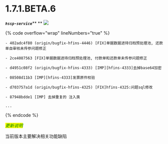 # 1.7.1.BETA.6

_**`hssp-service`**_** ** ![](https://img.shields.io/badge/-1.7.1.BETA.6-brightgreen)

{% code overflow="wrap" lineNumbers="true" %}
```log
- 402adc4f80 (origin/bugfix-hfins-4446) [FIX]单据数据进待归档预处理池, 还款单自审核未传参问题修正

- 2ce4087563 [FIX]单据数据进待归档预处理池, 付款单和还款单未传参问题修正

- d4951c08f2 (origin/bugfix-hfins-4333) [IMP][hfins-4333]去掉base64加密

- 08508d11b3 [IMP][hfins-4333]发票原件校验

- d703757a1d (origin/bugfix-hfins-4325) [FIX]hfins-4325:问题sql修改

- 87948bdde1 [IMP] 去掉重复的 注入类

...
```
{% endcode %}



_<mark style="color:green;">更新说明</mark>_

当前版本主要解决相关功能缺陷




